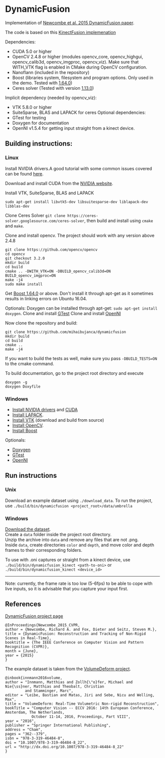 DynamicFusion
============
Implementation of [Newcombe et al. 2015 DynamicFusion paper](http://grail.cs.washington.edu/projects/dynamicfusion/papers/DynamicFusion.pdf).

The code is based on this [KinectFusion implemenation](https://github.com/Nerei/kinfu_remake)

Dependencies:
* CUDA 5.0 or higher
* OpenCV 2.4.8 or higher (modules opencv_core, opencv_highgui, opencv_calib3d, opencv_imgproc, opencv_viz). Make sure that WITH_VTK flag is enabled in CMake during OpenCV configuration.
* Nanoflann (included in the repository)
* Boost (libraries system, filesystem and program options. Only used in the demo. Tested with [1.64.0](http://www.boost.org/users/history/version_1_64_0.html))
* Ceres solver (Tested with version [1.13.0](http://ceres-solver.org/ceres-solver-1.13.0.tar.gz))

Implicit dependency (needed by opencv_viz):
* VTK 5.8.0 or higher
* SuiteSparse, BLAS and LAPACK for ceres
Optional dependencies:
* GTest for testing
* Doxygen for documentation
* OpenNI v1.5.4 for getting input straight from a kinect device.

## Building instructions:

### Linux
Install NVIDIA drivers.A good tutorial with some common issues covered can be found [here](
https://askubuntu.com/a/61433/167689).

Download and install CUDA from the [NVIDIA website](https://developer.nvidia.com/cuda-downloads).

Install VTK, SuiteSparse, BLAS and LAPACK
```
sudo apt-get install libvtk5-dev libsuitesparse-dev liblapack-dev libblas-dev
```

Clone Ceres Solver `git clone https://ceres-solver.googlesource.com/ceres-solver`, then build and install using `cmake` and `make`.

Clone and install opencv. The project should work with any version above 2.4.8
```
git clone https://github.com/opencv/opencv
cd opencv
git checkout 3.2.0
mkdir build
cd build
cmake .. -DWITH_VTK=ON -DBUILD_opencv_calib3d=ON BUILD_opencv_imgproc=ON
make -j4
sudo make install
```
Get [Boost 1.64.0](http://www.boost.org/users/download/) or above. Don't install it through apt-get as it sometimes results in linking errors on Ubuntu 16.04.

Optionals:
Doxygen can be installed through apt-get: `sudo apt-get install doxygen`.
Clone and install [GTest](https://github.com/google/googletest)
Clone and install [OpenNI](https://github.com/OpenNI/OpenNI)

Now clone the repository and build:
```
git clone https://github.com/mihaibujanca/dynamicfusion
mkdir build
cd build
cmake ..
make -j4
```

If you want to build the tests as well, make sure you pass `-DBUILD_TESTS=ON` to the cmake command.

To build documentation, go to the project root directory and execute
```
doxygen -g
doxygen Doxyfile
```
### Windows
* [Install NVIDIA drivers](https://www.geforce.com/drivers) and [CUDA](https://developer.nvidia.com/cuda-downloads)
* [Install LAPACK](http://icl.cs.utk.edu/lapack-for-windows/lapack/).
* [Install VTK](http://www.vtk.org/download/) (download and build from source)
* [Install OpenCV](http://docs.opencv.org/3.2.0/d3/d52/tutorial_windows_install.html).  
* [Install Boost](http://www.boost.org/users/download/)

 
Optionals:
* [Doxygen](http://www.stack.nl/~dimitri/doxygen/download.html)
* [GTest](https://github.com/google/googletest) 
* [OpenNI]( http://pointclouds.org/downloads/windows.html)



## Run instructions
### Unix
Download an example dataset using `./download_data`. 
To run the project, use `./build/bin/dynamicfusion <project_root>/data/umbrella`

### Windows
[Download the dataset](http://lgdv.cs.fau.de/uploads/publications/data/innmann2016deform/umbrella_data.zip).\
Create a `data` folder inside the project root directory. \
Unzip the archive into `data` and remove any files that are not .png. \
Inside `data`, create directories `color` and `depth`, and move color and depth frames to their corresponding folders.



To use with .oni captures or straight from a kinect device, use `./build/bin/dynamicfusion_kinect <path-to-oni>` or `./build/bin/dynamicfusion_kinect <device_id>` 

---
Note: currently, the frame rate is too low (5-6fps) to be able to cope with live inputs, so it is advisable that you capture your input first.

## References
[DynamicFusion project page](http://grail.cs.washington.edu/projects/dynamicfusion/)

```
@InProceedings{Newcombe_2015_CVPR,
author = {Newcombe, Richard A. and Fox, Dieter and Seitz, Steven M.},
title = {DynamicFusion: Reconstruction and Tracking of Non-Rigid Scenes in Real-Time},
booktitle = {The IEEE Conference on Computer Vision and Pattern Recognition (CVPR)},
month = {June},
year = {2015}
}
```

The example dataset is taken from the [VolumeDeform project](http://lgdv.cs.fau.de/publications/publication/Pub.2016.tech.IMMD.IMMD9.volume_6/).
```
@inbook{innmann2016volume,
author = "Innmann, Matthias and Zollh{\"o}fer, Michael and Nie{\ss}ner, Matthias and Theobalt, Christian 
         and Stamminger, Marc",
editor = "Leibe, Bastian and Matas, Jiri and Sebe, Nicu and Welling, Max",
title = "VolumeDeform: Real-Time Volumetric Non-rigid Reconstruction",
bookTitle = "Computer Vision -- ECCV 2016: 14th European Conference, Amsterdam, The Netherlands,
            October 11-14, 2016, Proceedings, Part VIII",
year = "2016",
publisher = "Springer International Publishing",
address = "Cham",
pages = "362--379",
isbn = "978-3-319-46484-8",
doi = "10.1007/978-3-319-46484-8_22",
url = "http://dx.doi.org/10.1007/978-3-319-46484-8_22"
}
```
